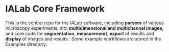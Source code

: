 IALab Core Framework
====================
This is the central repo for the IALab software, including **parsers** of various microscopy experiments, into **multidimensional and multichannel images**, and core code for **segmentation**, **measurement**, **export** of results and **display** of images and results .  Some example workflows are stored in the Examples directory.

